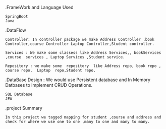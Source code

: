 .FrameWork and Language Used

    SpringBoot
    Java
.DataFlow

    Controller: In controller package we make Address Controller ,book Controller,course Controller Laptop Controller,Student controller.

    Services : We make some classess like Address Services,, bookServices ,course  services , Laptop Services ,Student service.

    Repository : we make some  repository  like Address repo, book repo , course repo,  Laptop  repo,Student repo.

.DataBase Design :  We would use Persistent database and In Memory Datbases to implement CRUD Operations.


    SQL Database
    JPA 
.project Summary

    In this project we tagged mapping for student ,course and address and check for where we use one to one ,many to one and many to many.
